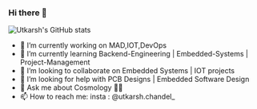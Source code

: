 ### Hi there 👋

<!--
**UtkarshChandel/UtkarshChandel** is a ✨ _special_ ✨ repository because its `README.md` (this file) appears on your GitHub profile.
-->

![Utkarsh's GitHub stats](https://github-readme-stats.vercel.app/api?username=UtkarshChandel&theme=graywhite&show_icons=true&hide=stars)


- 🔭 I’m currently working on MAD,IOT,DevOps
- 🌱 I’m currently learning  Backend-Engineering | Embedded-Systems | Project-Management
- 👯 I’m looking to collaborate on Embedded Systems | IOT projects
- 🤔 I’m looking for help with PCB Designs | Embedded Software Design
- 💬 Ask me about Cosmology 🌌🌟
- 📫 How to reach me: insta : @utkarsh.chandel_




